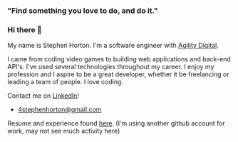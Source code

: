 ### "Find something you love to do, and do it."

### Hi there 👋

<!--
**StephenSHorton/StephenSHorton** is a ✨ _special_ ✨ repository because its `README.md` (this file) appears on your GitHub profile.

Here are some ideas to get you started:

- 🔭 I’m currently working on ...
- 🌱 I’m currently learning ...
- 👯 I’m looking to collaborate on ...
- 🤔 I’m looking for help with ...
- 💬 Ask me about ...
- 📫 How to reach me: ...
- 😄 Pronouns: ...
- ⚡ Fun fact: ...
-->

My name is Stephen Horton. I'm a software engineer with [Agility Digital](https://www.linkedin.com/company/agility-digital/).

I came from coding video games to building web applications and back-end API's. I've used several technologies throughout my career. I enjoy my profession and I aspire to be a great developer, whether it be freelancing or leading a team of people. I love coding.

Contact me on [LinkedIn](https://www.linkedin.com/in/stephenshorton)!
- 4stephenhorton@gmail.com

Resume and experience found [here](https://www.linkedin.com/in/stephenshorton).
(I'm using another github account for work, may not see much activity here)
